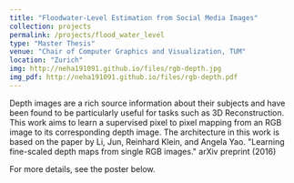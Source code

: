 ```yaml
---
title: "Floodwater-Level Estimation from Social Media Images"
collection: projects
permalink: /projects/flood_water_level
type: "Master Thesis"
venue: "Chair of Computer Graphics and Visualization, TUM"
location: "Zurich"
img: http://neha191091.github.io/files/rgb-depth.jpg
img_pdf: http://neha191091.github.io/files/rgb-depth.pdf
---
```


Depth images are a rich source information about their subjects and have been found to be
particularly useful for tasks such as 3D Reconstruction. This work aims to learn a supervised 
pixel to pixel mapping from an RGB image to its corresponding depth image. The architecture in 
this work is based on the paper by Li, Jun, Reinhard Klein, and Angela Yao. "Learning fine-scaled
depth maps from single RGB images." arXiv preprint (2016) 

For more details, see the poster below.
